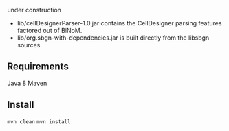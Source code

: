 under construction

- lib/cellDesignerParser-1.0.jar contains the CellDesigner parsing features factored out of BiNoM.
- lib/org.sbgn-with-dependencies.jar is built directly from the libsbgn sources.

## Requirements

Java 8
Maven

## Install

`mvn clean`
`mvn install`
